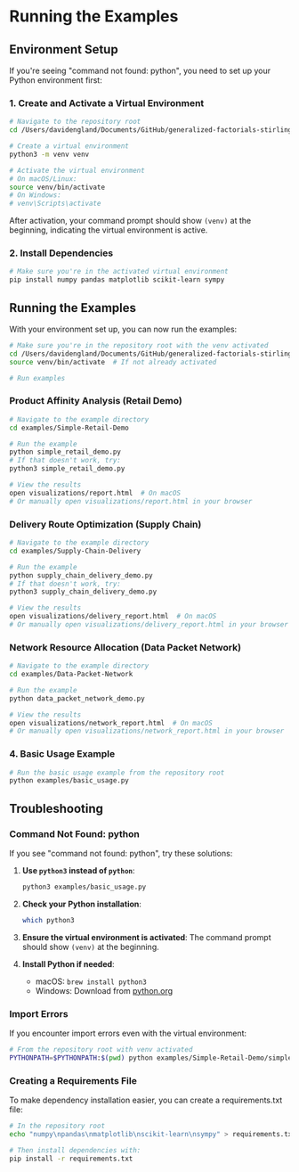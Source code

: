 # Running the Examples

## Environment Setup

If you're seeing "command not found: python", you need to set up your Python environment first:

### 1. Create and Activate a Virtual Environment

```bash
# Navigate to the repository root
cd /Users/davidengland/Documents/GitHub/generalized-factorials-stirling

# Create a virtual environment
python3 -m venv venv

# Activate the virtual environment
# On macOS/Linux:
source venv/bin/activate
# On Windows:
# venv\Scripts\activate
```

After activation, your command prompt should show `(venv)` at the beginning, indicating the virtual environment is active.

### 2. Install Dependencies

```bash
# Make sure you're in the activated virtual environment
pip install numpy pandas matplotlib scikit-learn sympy
```

## Running the Examples

With your environment set up, you can now run the examples:

```bash
# Make sure you're in the repository root with the venv activated
cd /Users/davidengland/Documents/GitHub/generalized-factorials-stirling
source venv/bin/activate  # If not already activated

# Run examples
```

### Product Affinity Analysis (Retail Demo)

```bash
# Navigate to the example directory
cd examples/Simple-Retail-Demo

# Run the example
python simple_retail_demo.py
# If that doesn't work, try:
python3 simple_retail_demo.py

# View the results
open visualizations/report.html  # On macOS
# Or manually open visualizations/report.html in your browser
```

### Delivery Route Optimization (Supply Chain)

```bash
# Navigate to the example directory
cd examples/Supply-Chain-Delivery

# Run the example
python supply_chain_delivery_demo.py
# If that doesn't work, try:
python3 supply_chain_delivery_demo.py

# View the results
open visualizations/delivery_report.html  # On macOS
# Or manually open visualizations/delivery_report.html in your browser
```

### Network Resource Allocation (Data Packet Network)

```bash
# Navigate to the example directory
cd examples/Data-Packet-Network

# Run the example
python data_packet_network_demo.py

# View the results
open visualizations/network_report.html  # On macOS
# Or manually open visualizations/network_report.html in your browser
```

### 4. Basic Usage Example

```bash
# Run the basic usage example from the repository root
python examples/basic_usage.py
```

## Troubleshooting

### Command Not Found: python

If you see "command not found: python", try these solutions:

1. **Use `python3` instead of `python`**: 
   ```bash
   python3 examples/basic_usage.py
   ```

2. **Check your Python installation**:
   ```bash
   which python3
   ```

3. **Ensure the virtual environment is activated**:
   The command prompt should show `(venv)` at the beginning.

4. **Install Python if needed**:
   - macOS: `brew install python3`
   - Windows: Download from [python.org](https://www.python.org/downloads/)

### Import Errors

If you encounter import errors even with the virtual environment:

```bash
# From the repository root with venv activated
PYTHONPATH=$PYTHONPATH:$(pwd) python examples/Simple-Retail-Demo/simple_retail_demo.py
```

### Creating a Requirements File

To make dependency installation easier, you can create a requirements.txt file:

```bash
# In the repository root
echo "numpy\npandas\nmatplotlib\nscikit-learn\nsympy" > requirements.txt

# Then install dependencies with:
pip install -r requirements.txt
```
